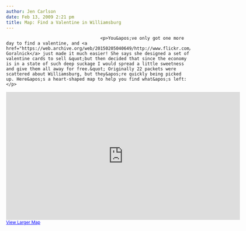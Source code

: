 ```yaml
---
author: Jen Carlson
date: Feb 13, 2009 2:21 pm
title: Map: Find a Valentine in Williamsburg
---
```


	
										<p>You&apos;ve only got one more day to find a valentine, and <a href="https://web.archive.org/web/20150205040649/http://www.flickr.com/photos/sgoralnick/3276996956/in/photostream/">Steph Goralnick</a> just made it much easier! She says she designed a set of valentine cards to sell &quot;but then decided that since the economy is in a state of such deep suckage I would spread a little sweetness and give them all away for free.&quot; Originally 22 packets were scattered about Williamsburg, but they&apos;re quickly being picked up. Here&apos;s a heart-shaped map to help you find what&apos;s left:</p>

<p><iframe width="640" height="350" frameborder="0" scrolling="no" marginheight="0" marginwidth="0" src="https://web.archive.org/web/20150205040649if_/http://maps.google.com/maps/ms?ie=UTF8&amp;hl=en&amp;msa=0&amp;t=h&amp;msid=106680068306684054555.000462cc1fefe35d2579b&amp;s=AARTsJpRvOMFFjS15kmiGBK2mCBBrVerhg&amp;ll=40.720217,-73.958137&amp;spn=0.005692,0.013733&amp;z=16&amp;output=embed"></iframe><br><small><a href="https://web.archive.org/web/20150205040649/http://maps.google.com/maps/ms?ie=UTF8&amp;hl=en&amp;msa=0&amp;t=h&amp;msid=106680068306684054555.000462cc1fefe35d2579b&amp;ll=40.720217,-73.958137&amp;spn=0.005692,0.013733&amp;z=16&amp;source=embed" style="color:#0000FF;text-align:left">View Larger Map</a></small></p>					
										
									
				